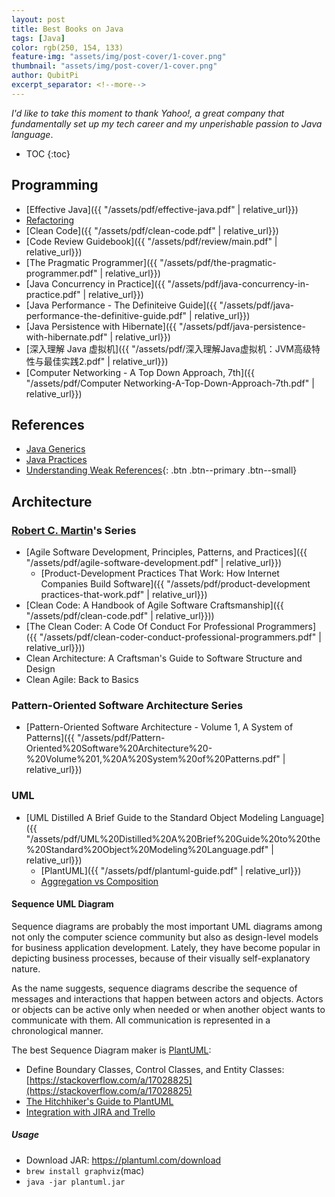 ```yaml
---
layout: post
title: Best Books on Java
tags: [Java]
color: rgb(250, 154, 133)
feature-img: "assets/img/post-cover/1-cover.png"
thumbnail: "assets/img/post-cover/1-cover.png"
author: QubitPi
excerpt_separator: <!--more-->
---
```


*I'd like to take this moment to thank Yahoo!, a great company that fundamentally set up my tech career and my
unperishable passion to Java language*.

<!--more-->

* TOC
{:toc}

## Programming

* [Effective Java]({{ "/assets/pdf/effective-java.pdf" | relative_url}})
* [Refactoring](https://www.refactoring.com/)
* [Clean Code]({{ "/assets/pdf/clean-code.pdf" | relative_url}})
* [Code Review Guidebook]({{ "/assets/pdf/review/main.pdf" | relative_url}})
* [The Pragmatic Programmer]({{ "/assets/pdf/the-pragmatic-programmer.pdf" | relative_url}})
* [Java Concurrency in Practice]({{ "/assets/pdf/java-concurrency-in-practice.pdf" | relative_url}})
* [Java Performance - The Definiteive Guide]({{ "/assets/pdf/java-performance-the-definitive-guide.pdf" | relative_url}})
* [Java Persistence with Hibernate]({{ "/assets/pdf/java-persistence-with-hibernate.pdf" | relative_url}})
* [深入理解 Java 虚拟机]({{ "/assets/pdf/深入理解Java虚拟机：JVM高级特性与最佳实践2.pdf" | relative_url}})
* [Computer Networking - A Top Down Approach, 7th]({{ "/assets/pdf/Computer Networking-A-Top-Down-Approach-7th.pdf" | relative_url}})

## References

* [Java Generics](http://www.angelikalanger.com/GenericsFAQ/JavaGenericsFAQ.html)
* [Java Practices](http://www.javapractices.com/home/HomeAction.do)
* [Understanding Weak References](https://web.archive.org/web/20061130103858/http://weblogs.java.net/blog/enicholas/archive/2006/05/understanding_w.html){: .btn .btn--primary .btn--small}

## Architecture

### [Robert C. Martin](http://cleancoder.com/products)'s Series

* [Agile Software Development, Principles, Patterns, and Practices]({{ "/assets/pdf/agile-software-development.pdf" | relative_url}})
    - [Product-Development Practices That Work: How Internet Companies Build Software]({{ "/assets/pdf/product-development practices-that-work.pdf" | relative_url}})
* [Clean Code: A Handbook of Agile Software Craftsmanship]({{ "/assets/pdf/clean-code.pdf" | relative_url}}))
* [The Clean Coder: A Code Of Conduct For Professional Programmers]({{ "/assets/pdf/clean-coder-conduct-professional-programmers.pdf" | relative_url}}))
* Clean Architecture: A Craftsman's Guide to Software Structure and Design
* Clean Agile: Back to Basics

### Pattern-Oriented Software Architecture Series

* [Pattern-Oriented Software Architecture - Volume 1, A System of Patterns]({{ "/assets/pdf/Pattern-Oriented%20Software%20Architecture%20-%20Volume%201,%20A%20System%20of%20Patterns.pdf" | relative_url}})

### UML

* [UML Distilled A Brief Guide to the Standard Object Modeling Language]({{ "/assets/pdf/UML%20Distilled%20A%20Brief%20Guide%20to%20the%20Standard%20Object%20Modeling%20Language.pdf" | relative_url}})
    - [PlantUML]({{ "/assets/pdf/plantuml-guide.pdf" | relative_url}})
    - [Aggregation vs Composition](https://softwareengineering.stackexchange.com/a/61527)

#### Sequence UML Diagram

Sequence diagrams are probably the most important UML diagrams among not only the computer science community but also as
design-level models for business application development. Lately, they have become popular in depicting business
processes, because of their visually self-explanatory nature.

As the name suggests, sequence diagrams describe the sequence of messages and interactions that happen between actors
and objects. Actors or objects can be active only when needed or when another object wants to communicate with them. All
communication is represented in a chronological manner.

The best Sequence Diagram maker is [PlantUML](https://plantuml.com/):

* Define Boundary Classes, Control Classes, and Entity Classes:
  [https://stackoverflow.com/a/17028825](https://stackoverflow.com/a/17028825)
* [The Hitchhiker's Guide to PlantUML](https://crashedmind.github.io/PlantUMLHitchhikersGuide/index.html)
* [Integration with JIRA and Trello](https://drawio-app.com/uml-class-diagrams-in-draw-io/)

##### Usage

* Download JAR: https://plantuml.com/download
* `brew install graphviz`(mac)
* `java -jar plantuml.jar`
